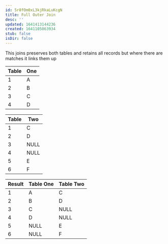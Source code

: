 ```yaml
---
id: 5r8fOm0xL3kjRkaLuKcgN
title: Full Outer Join
desc: ''
updated: 1641413144236
created: 1641105063934
stub: false
isDir: false
---
```


This joins preserves both tables and retains all records but where there are matches it links them up


| Table | One |
| ----- | --- |
| 1     | A   |
| 2     | B   |
| 3     | C   |
| 4     | D   |

| Table | Two  |
| ----- | ---- |
| 1     | C    |
| 2     | D    |
| 3     | NULL |
| 4     | NULL |
| 5     | E    |
| 6     | F    |

| Result | Table One | Table Two |
| ------ | --------- | --------- |
| 1      | A         | C         |
| 2      | B         | D         |
| 3      | C         | NULL      |
| 4      | D         | NULL      |
| 5      | NULL      | E         |
| 6      | NULL      | F         |
